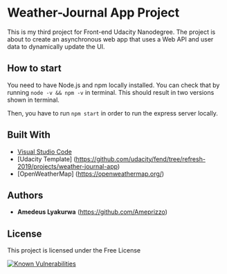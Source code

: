 # Weather-Journal App Project

This is my third project for Front-end Udacity Nanodegree.
The project is about to create an asynchronous web app that uses a Web API and user data to dynamically update the UI.


## How to start

You need to have Node.js and npm locally installed. You can check that by running `node -v && npm -v` in terminal. This should result in two versions shown in terminal.

Then, you have to run `npm start` in order to run the express server locally.

## Built With

* [Visual Studio Code](https://code.visualstudio.com/)
* [Udacity Template] (https://github.com/udacity/fend/tree/refresh-2019/projects/weather-journal-app)
* [OpenWeatherMap] (https://openweathermap.org/)

## Authors

* **Amedeus Lyakurwa** (https://github.com/Ameprizzo)

## License

This project is licensed under the Free License


<a href="https://snyk.io/test/github/Ameprizzo/weather-journal-app?targetFile=package.json"><img src="https://snyk.io/test/github/Ameprizzo/weather-journal-app/badge.svg?targetFile=package.json" alt="Known Vulnerabilities" data-canonical-src="https://snyk.io/test/github/Ameprizzo/weather-journal-app?targetFile=package.json" style="max-width:100%;"></a>
